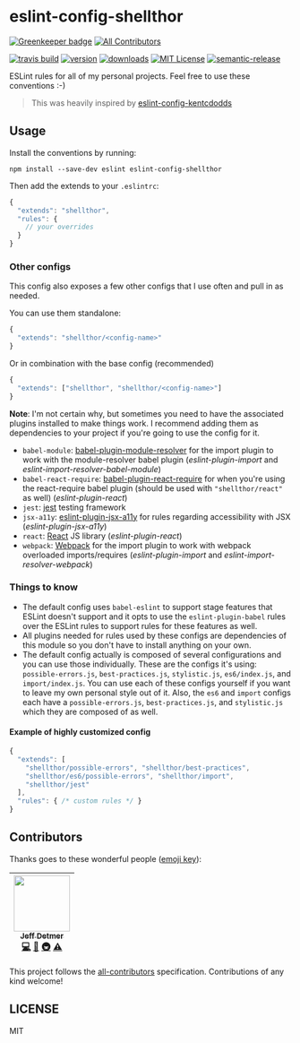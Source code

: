 # eslint-config-shellthor

[![Greenkeeper badge](https://badges.greenkeeper.io/shellthor/eslint-config-shellthor.svg)](https://greenkeeper.io/)
[![All Contributors](https://img.shields.io/badge/all_contributors-1-orange.svg?style=flat-square)](#contributors)

[![travis build](https://img.shields.io/travis/shellthor/eslint-config-shellthor.svg?style=flat-square)](https://travis-ci.org/shellthor/eslint-config-shellthor)
[![version](https://img.shields.io/npm/v/eslint-config-shellthor.svg?style=flat-square)](http://npm.im/eslint-config-shellthor)
[![downloads](https://img.shields.io/npm/dm/eslint-config-shellthor.svg?style=flat-square)](http://npm-stat.com/charts.html?package=eslint-config-shellthor&from=2017-09-01)
[![MIT License](https://img.shields.io/npm/l/eslint-config-shellthor.svg?style=flat-square)](http://opensource.org/licenses/MIT)
[![semantic-release](https://img.shields.io/badge/%20%20%F0%9F%93%A6%F0%9F%9A%80-semantic--release-e10079.svg?style=flat-square)](https://github.com/semantic-release/semantic-release)

ESLint rules for all of my personal projects. Feel free to use these conventions :-)

> This was heavily inspired by [eslint-config-kentcdodds](https://github.com/kentcdodds/eslint-config-kentcdodds)

## Usage

Install the conventions by running:

```
npm install --save-dev eslint eslint-config-shellthor
```

Then add the extends to your `.eslintrc`:

```javascript
{
  "extends": "shellthor",
  "rules": {
    // your overrides
  }
}
```

### Other configs

This config also exposes a few other configs that I use often and pull in as needed.

You can use them standalone:

```javascript
{
  "extends": "shellthor/<config-name>"
}
```

Or in combination with the base config (recommended)

```javascript
{
  "extends": ["shellthor", "shellthor/<config-name>"]
}
```

**Note**: I'm not certain why, but sometimes you need to have the associated plugins
installed to make things work. I recommend adding them as dependencies to your project
if you're going to use the config for it.

- `babel-module`: [babel-plugin-module-resolver](https://www.npmjs.com/package/babel-plugin-module-resolver) for the import plugin to work with the module-resolver babel plugin (_eslint-plugin-import_ and _eslint-import-resolver-babel-module_)
- `babel-react-require`: [babel-plugin-react-require](https://www.npmjs.com/package/babel-plugin-react-require) for when you're using the react-require babel plugin (should be used with `"shellthor/react"` as well) (_eslint-plugin-react_)
- `jest`: [jest](http://facebook.github.io/jest/) testing framework
- `jsx-a11y`: [eslint-plugin-jsx-a11y](https://github.com/evcohen/eslint-plugin-jsx-a11y) for rules regarding accessibility with JSX (_eslint-plugin-jsx-a11y_)
- `react`: [React](https://www.npmjs.com/package/react) JS library  (_eslint-plugin-react_)
- `webpack`: [Webpack](https://npmjs.com/package/webpack) for the import plugin to work with webpack overloaded imports/requires (_eslint-plugin-import_ and _eslint-import-resolver-webpack_)

### Things to know

- The default config uses `babel-eslint` to support stage features that ESLint doesn't support and it opts to use the `eslint-plugin-babel` rules over the ESLint rules to support rules for these features as well.
- All plugins needed for rules used by these configs are dependencies of this module so you don't have to install anything on your own.
- The default config actually is composed of several configurations and you can use those individually. These are the configs it's using: `possible-errors.js`, `best-practices.js`, `stylistic.js`, `es6/index.js`, and `import/index.js`. You can use each of these configs yourself if you want to leave my own personal style out of it. Also, the `es6` and `import` configs each have a `possible-errors.js`, `best-practices.js`, and `stylistic.js` which they are composed of as well.

#### Example of highly customized config

```javascript
{
  "extends": [
    "shellthor/possible-errors", "shellthor/best-practices",
    "shellthor/es6/possible-errors", "shellthor/import",
    "shellthor/jest"
  ],
  "rules": { /* custom rules */ }
}
```

## Contributors

Thanks goes to these wonderful people ([emoji key](https://github.com/kentcdodds/all-contributors#emoji-key)):

<!-- ALL-CONTRIBUTORS-LIST:START - Do not remove or modify this section -->
| [<img src="https://avatars1.githubusercontent.com/u/649578?v=4" width="100px;"/><br /><sub>Jeff Detmer</sub>](http://www.jeffdetmer.com)<br />[💻](https://github.com/shellthor/eslint-config-shellthor/commits?author=shellthor "Code") [📖](https://github.com/shellthor/eslint-config-shellthor/commits?author=shellthor "Documentation") [🚇](#infra-shellthor "Infrastructure (Hosting, Build-Tools, etc)") [⚠️](https://github.com/shellthor/eslint-config-shellthor/commits?author=shellthor "Tests") |
| :---: |
<!-- ALL-CONTRIBUTORS-LIST:END -->

This project follows the [all-contributors](https://github.com/kentcdodds/all-contributors) specification. Contributions of any kind welcome!

## LICENSE

MIT
